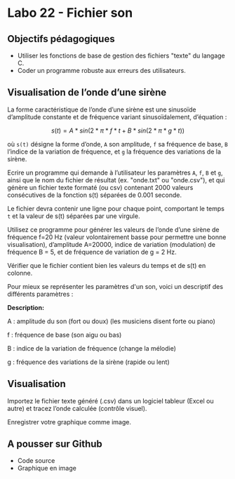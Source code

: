 # Labo 22 - Fichier son

## Objectifs pédagogiques
- Utiliser les fonctions de base de gestion des fichiers "texte" du langage C.
- Coder un programme robuste aux erreurs des utilisateurs.

## Visualisation de l’onde d’une sirène
La forme caractéristique de l’onde d’une sirène est une sinusoïde d’amplitude constante et de fréquence variant sinusoïdalement, d’équation :

```math
s(t) = A * sin(2 * π * f * t + B * sin(2 * π * g * t))
```

où `s(t)` désigne la forme d’onde, `A` son amplitude, `f` sa fréquence de base, `B` l’indice de la variation de fréquence, et `g` la fréquence des variations de la sirène.

Ecrire un programme qui demande à l’utilisateur les paramètres `A`, `f`, `B` et `g`, ainsi que le nom du fichier de résultat (ex. "onde.txt" ou "onde.csv"), et qui génère un fichier texte formaté (ou csv) contenant 2000 valeurs consécutives de la fonction s(t) séparées de 0.001 seconde. 

Le fichier devra contenir une ligne pour chaque point, comportant le temps `t` et la valeur de s(t) séparées par une virgule.

Utilisez ce programme pour générer les valeurs de l’onde d’une sirène de fréquence f=20 Hz (valeur volontairement basse pour permettre une bonne visualisation), d’amplitude A=20000, indice de variation (modulation) de fréquence B = 5, et de fréquence de variation de g = 2 Hz.

Vérifier que le fichier contient bien les valeurs du temps et de s(t) en colonne.

Pour mieux se représenter les paramètres d'un son, voici un descriptif des différents paramètres :

**Description:**

A 
: amplitude du son (fort ou doux) (les musiciens disent forte ou piano)

f
: fréquence de base (son aigu ou bas)

B
: indice de la variation de fréquence (change la mélodie)

g
: fréquence des variations de la sirène (rapide ou lent)

## Visualisation

Importez le fichier texte généré (.csv) dans un logiciel tableur (Excel ou autre) et tracez l’onde calculée (contrôle visuel).

Enregistrer votre graphique comme image.

## A pousser sur Github
- Code source
- Graphique en image